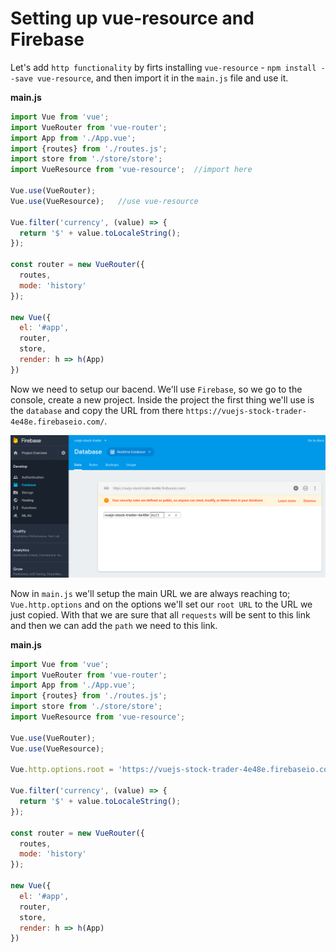 # Setting up vue-resource and Firebase

Let's add `http functionality` by firts installing `vue-resource` - `npm install --save vue-resource`, and then import it in the `main.js` file and use it. 

**main.js**
```js
import Vue from 'vue';
import VueRouter from 'vue-router';
import App from './App.vue';
import {routes} from './routes.js';
import store from './store/store';
import VueResource from 'vue-resource';  //import here 

Vue.use(VueRouter);
Vue.use(VueResource);   //use vue-resource

Vue.filter('currency', (value) => {
  return '$' + value.toLocaleString();
});

const router = new VueRouter({
  routes,
  mode: 'history'
});

new Vue({
  el: '#app',
  router,
  store,
  render: h => h(App)
})
```

Now we need to setup our bacend. We'll use `Firebase`, so we go to the console, create a new project. Inside the project the first thing we'll use is the `database` and copy the URL from there `https://vuejs-stock-trader-4e48e.firebaseio.com/`.

![firebase-database-trader](../firebase-database-trader.png)

Now in `main.js` we'll setup the main URL we are always reaching to; `Vue.http.options` and on the options we'll set our `root URL` to the URL we just copied. With that we are sure that all `requests` will be sent to this link and then we can add the `path` we need to this link.

**main.js**
```js
import Vue from 'vue';
import VueRouter from 'vue-router';
import App from './App.vue';
import {routes} from './routes.js';
import store from './store/store';
import VueResource from 'vue-resource';  

Vue.use(VueRouter);
Vue.use(VueResource);   

Vue.http.options.root = 'https://vuejs-stock-trader-4e48e.firebaseio.com';

Vue.filter('currency', (value) => {
  return '$' + value.toLocaleString();
});

const router = new VueRouter({
  routes,
  mode: 'history'
});

new Vue({
  el: '#app',
  router,
  store,
  render: h => h(App)
})
```